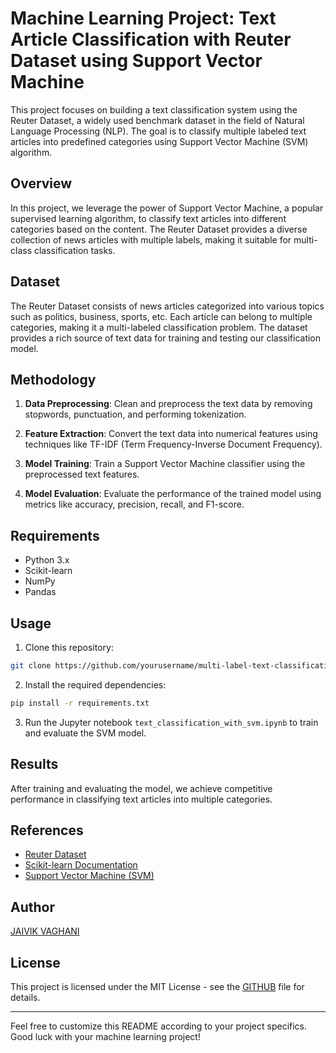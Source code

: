 # Machine Learning Project: Text Article Classification with Reuter Dataset using Support Vector Machine

This project focuses on building a text classification system using the Reuter Dataset, a widely used benchmark dataset in the field of Natural Language Processing (NLP). The goal is to classify multiple labeled text articles into predefined categories using Support Vector Machine (SVM) algorithm.

## Overview

In this project, we leverage the power of Support Vector Machine, a popular supervised learning algorithm, to classify text articles into different categories based on the content. The Reuter Dataset provides a diverse collection of news articles with multiple labels, making it suitable for multi-class classification tasks.

## Dataset

The Reuter Dataset consists of news articles categorized into various topics such as politics, business, sports, etc. Each article can belong to multiple categories, making it a multi-labeled classification problem. The dataset provides a rich source of text data for training and testing our classification model.

## Methodology

1. **Data Preprocessing**: Clean and preprocess the text data by removing stopwords, punctuation, and performing tokenization.

2. **Feature Extraction**: Convert the text data into numerical features using techniques like TF-IDF (Term Frequency-Inverse Document Frequency).

3. **Model Training**: Train a Support Vector Machine classifier using the preprocessed text features.

4. **Model Evaluation**: Evaluate the performance of the trained model using metrics like accuracy, precision, recall, and F1-score.

## Requirements

- Python 3.x
- Scikit-learn
- NumPy
- Pandas

## Usage

1. Clone this repository:

```bash
git clone https://github.com/yourusername/multi-label-text-classification.git
```

2. Install the required dependencies:

```bash
pip install -r requirements.txt
```

3. Run the Jupyter notebook `text_classification_with_svm.ipynb` to train and evaluate the SVM model.

## Results

After training and evaluating the model, we achieve competitive performance in classifying text articles into multiple categories.

## References

- [Reuter Dataset](https://archive.ics.uci.edu/ml/datasets/reuters-21578+text+categorization+collection)
- [Scikit-learn Documentation](https://scikit-learn.org/stable/documentation.html)
- [Support Vector Machine (SVM)](https://scikit-learn.org/stable/modules/svm.html)

## Author

[JAIVIK VAGHANI ](https://github.com/jaivikvaghani)

## License

This project is licensed under the MIT License - see the [GITHUB](Gti) file for details.

--- 

Feel free to customize this README according to your project specifics. Good luck with your machine learning project!
